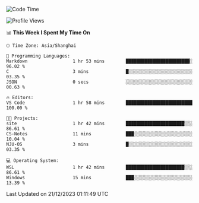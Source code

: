 <!--START_SECTION:waka-->
![Code Time](http://img.shields.io/badge/Code%20Time-1%2C432%20hrs%2049%20mins-blue)

![Profile Views](http://img.shields.io/badge/Profile%20Views-1-blue)

📊 **This Week I Spent My Time On** 

```text
🕑︎ Time Zone: Asia/Shanghai

💬 Programming Languages: 
Markdown                 1 hr 53 mins        ████████████████████████░   96.02 % 
C                        3 mins              █░░░░░░░░░░░░░░░░░░░░░░░░   03.35 % 
JSON                     0 secs              ░░░░░░░░░░░░░░░░░░░░░░░░░   00.63 % 

🔥 Editors: 
VS Code                  1 hr 58 mins        █████████████████████████   100.00 % 

🐱‍💻 Projects: 
site                     1 hr 42 mins        ██████████████████████░░░   86.61 % 
CS-Notes                 11 mins             ███░░░░░░░░░░░░░░░░░░░░░░   10.04 % 
NJU-OS                   3 mins              █░░░░░░░░░░░░░░░░░░░░░░░░   03.35 % 

💻 Operating System: 
WSL                      1 hr 42 mins        ██████████████████████░░░   86.61 % 
Windows                  15 mins             ███░░░░░░░░░░░░░░░░░░░░░░   13.39 % 
```


 Last Updated on 21/12/2023 01:11:49 UTC
<!--END_SECTION:waka-->
